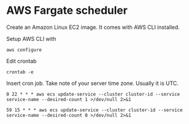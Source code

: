 # AWS Fargate scheduler

Create an Amazon Linux EC2 image. It comes with AWS CLI installed.

Setup AWS CLI with

`aws configure`

Edit crontab

`crontab -e`

Insert cron job. Take note of your server time zone. Usually it is UTC.

```
0 22 * * * aws ecs update-service --cluster cluster-id --service service-name --desired-count 1 >/dev/null 2>&1

59 15 * * * aws ecs update-service --cluster cluster-id --service service-name --desired-count 0 >/dev/null 2>&1
```
